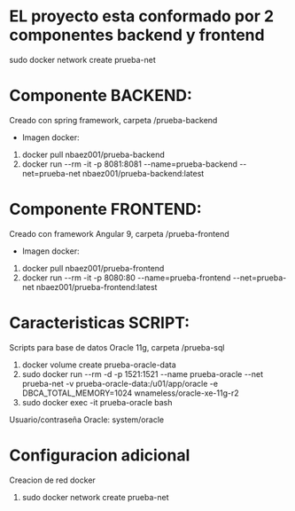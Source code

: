 # EL proyecto esta conformado por 2 componentes backend y frontend
sudo docker network create prueba-net

# Componente BACKEND:
Creado con spring framework, carpeta /prueba-backend
* Imagen docker:
1) docker pull nbaez001/prueba-backend
2) docker run --rm -it -p 8081:8081 --name=prueba-backend --net=prueba-net nbaez001/prueba-backend:latest

# Componente FRONTEND:
Creado con framework Angular 9, carpeta /prueba-frontend
* Imagen docker:
1) docker pull nbaez001/prueba-frontend
2) docker run --rm -it -p 8080:80 --name=prueba-frontend --net=prueba-net nbaez001/prueba-frontend:latest

# Caracteristicas SCRIPT:
Scripts para base de datos Oracle 11g, carpeta /prueba-sql
1) docker volume create prueba-oracle-data
2) sudo docker run --rm -d -p 1521:1521 --name prueba-oracle --net prueba-net -v prueba-oracle-data:/u01/app/oracle -e DBCA_TOTAL_MEMORY=1024 wnameless/oracle-xe-11g-r2
3) sudo docker exec -it prueba-oracle bash

Usuario/contraseña Oracle: system/oracle

# Configuracion adicional
Creacion de red docker
1) sudo docker network create prueba-net

